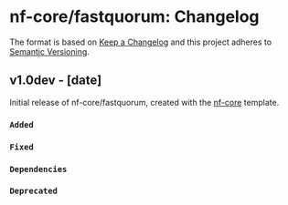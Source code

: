 # nf-core/fastquorum: Changelog

The format is based on [Keep a Changelog](https://keepachangelog.com/en/1.0.0/)
and this project adheres to [Semantic Versioning](https://semver.org/spec/v2.0.0.html).

## v1.0dev - [date]

Initial release of nf-core/fastquorum, created with the [nf-core](https://nf-co.re/) template.

### `Added`

### `Fixed`

### `Dependencies`

### `Deprecated`
